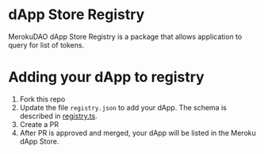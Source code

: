 # dApp Store Registry

MerokuDAO dApp Store Registry is a package that allows application
to query for list of tokens.

# Adding your dApp to registry

1. Fork this repo
2. Update the file `registry.json` to add your dApp. The schema is described in [registry.ts](src/lib//registry.ts).
3. Create a PR
4. After PR is approved and merged, your dApp will be listed in the Meroku dApp Store.
